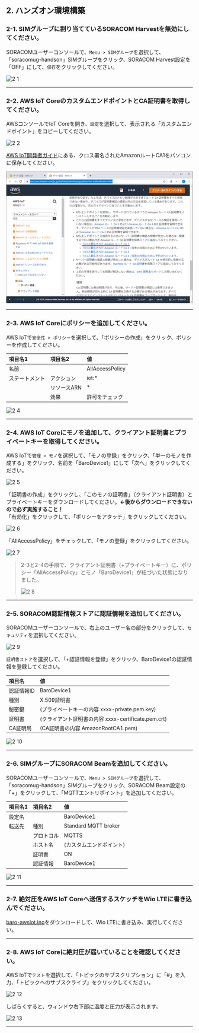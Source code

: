 ## 2. ハンズオン環境構築

### <a name="2-1">2-1. SIMグループに割り当てているSORACOM Harvestを無効にしてください。</a>

SORACOMユーザーコンソールで、`Menu > SIMグループ`を選択して、「soracomug-handson」SIMグループをクリック、SORACOM Harvest設定を「OFF」にして、`保存`をクリックしてください。

![2 1](media/2-1.png)

***

### <a name="2-2">2-2. AWS IoT CoreのカスタムエンドポイントとCA証明書を取得してください。</a>

AWSコンソールでIoT Coreを開き、`設定`を選択して、表示される「カスタムエンドポイント」をコピーしてください。

![2 2](media/2-2.png)

[AWS IoT開発者ガイド](https://docs.aws.amazon.com/ja_jp/iot/latest/developerguide/server-authentication.html)にある、クロス署名されたAmazonルートCA1をパソコンに保存してください。

![2 3](media/2-3.png)

***

### <a name="2-3">2-3. AWS IoT Coreにポリシーを追加してください。</a>

AWS IoTで`安全性 > ポリシー`を選択して、「ポリシーの作成」をクリック、ポリシーを作成してください。

|項目名1|項目名2|値|
|:--|:--|:--|
|名前||AllAccessPolicy|
|ステートメント|アクション|iot:\*|
||リソースARN|\*|
||効果|許可をチェック|

![2 4](media/2-4.png)

***

### <a name="2-4">2-4. AWS IoT Coreにモノを追加して、クライアント証明書とプライベートキーを取得してください。</a>

AWS IoTで`管理 > モノ`を選択して、「モノの登録」をクリック、「単一のモノを作成する」をクリック、名前を「BaroDevice1」にして「次へ」をクリックしてください。

![2 5](media/2-5.png)

「証明書の作成」をクリックし、「このモノの証明書」（クライアント証明書）とプライベートキーをダウンロードしてください。**←後からダウンロードできないので必ず実施すること！**  
「有効化」をクリックして、「ポリシーをアタッチ」をクリックしてください。

![2 6](media/2-6.png)

「AllAccessPolicy」をチェックして、「モノの登録」をクリックしてください。

![2 7](media/2-7.png)


> 2-3と2-4の手順で、クライアント証明書（+プライベートキー）に、ポリシー「AllAccessPolicy」とモノ「BaroDevice1」が紐づいた状態になりました。
>
> ![2 8](media/2-8.png)

***


### <a name="2-5">2-5. SORACOM認証情報ストアに認証情報を追加してください。</a>

SORACOMユーザーコンソールで、右上のユーザー名の部分をクリックして、`セキュリティ`を選択してください。

![2 9](media/2-9.png)

`証明書ストア`を選択して、「+認証情報を登録」をクリック、BaroDevice1の認証情報を登録してください。

|項目名|値|
|:--|:--|
|認証情報ID|BaroDevice1|
|種別|X.509証明書|
|秘密鍵|(プライベートキーの内容 xxxx-private.pem.key)|
|証明書|(クライアント証明書の内容 xxxx-certificate.pem.crt)|
|CA証明局|(CA証明書の内容 AmazonRootCA1.pem)|

![2 10](media/2-10.png)

***

### <a name="2-6">2-6. SIMグループにSORACOM Beamを追加してください。</a>

SORACOMユーザーコンソールで、`Menu > SIMグループ`を選択して、「soracomug-handson」SIMグループをクリック、SORACOM Beam設定の「+」をクリックして、「MQTTエントリポイント」を追加してください。

|項目名1|項目名2|値|
|:--|:--|:--|
|設定名||BaroDevice1|
|転送先|種別|Standard MQTT broker|
||プロトコル|MQTTS|
||ホスト名|(カスタムエンドポイント)|
||証明書|ON|
||認証情報|BaroDevice1|

![2 11](media/2-11.png)

***

### <a name="2-7">2-7. 絶対圧をAWS IoT Coreへ送信するスケッチをWio LTEに書き込んでください。</a>

[baro-awsiot.ino](sketch/baro-awsiot/baro-awsiot.ino)をダウンロードして、Wio LTEに書き込み、実行してください。

***

### <a name="2-8">2-8. AWS IoT Coreに絶対圧が届いていることを確認してください。</a>

AWS IoTで`テスト`を選択して、「トピックのサブスクリプション」に「#」を入力、「トピックへのサブスクライブ」をクリックしてください。

![2 12](media/2-12.png)


しばらくすると、ウィンドウ右下部に温度と圧力が表示されます。

![2 13](media/2-13.png)

***
